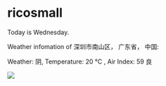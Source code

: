# ricosmall

Today is Wednesday.

Weather infomation of 深圳市南山区， 广东省， 中国: 

Weather: 阴, Temperature: 20 ℃ , Air Index: 59 良

<img src="https://github-readme-stats.vercel.app/api?username=ricosmall&show_icons=true" />
